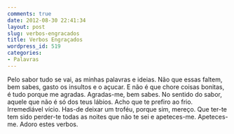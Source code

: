 ```yaml
---
comments: true
date: 2012-08-30 22:41:34
layout: post
slug: verbos-engracados
title: Verbos Engraçados
wordpress_id: 519
categories:
- Palavras
---
```


Pelo sabor tudo se vai, as minhas palavras e ideias. Não que essas faltem, bem sabes, gasto os insultos e o açucar. E não é que chore coisas bonitas, é tudo porque me agradas. Agradas-me, bem sabes. No sentido do sabor, aquele que não é só dos teus lábios. Acho que te prefiro ao frio. Irremediável vício. Has-de deixar um troféu, porque sim, mereço. Que ter-te tem sido perder-te todas as noites que não te sei e apeteces-me. Apeteces-me. Adoro estes verbos.
